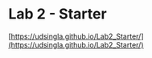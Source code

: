 # Lab 2 - Starter
[https://udsingla.github.io/Lab2_Starter/](https://udsingla.github.io/Lab2_Starter/)
